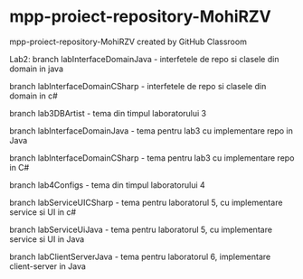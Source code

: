 # mpp-proiect-repository-MohiRZV
mpp-proiect-repository-MohiRZV created by GitHub Classroom

Lab2:
branch labInterfaceDomainJava - interfetele de repo si clasele din domain in java

branch labInterfaceDomainCSharp - interfetele de repo si clasele din domain in c#

branch lab3DBArtist - tema din timpul laboratorului 3

branch labInterfaceDomainJava - tema pentru lab3 cu implementare repo in Java

branch labInterfaceDomainCSharp - tema pentru lab3 cu implementare repo in C#

branch lab4Configs - tema din timpul laboratorului 4

branch labServiceUICSharp - tema pentru laboratorul 5, cu implementare service si UI in c#

branch labServiceUiJava - tema pentru laboratorul 5, cu implementare service si UI in Java

branch labClientServerJava - tema pentru laboratorul 6, implementare client-server in Java

